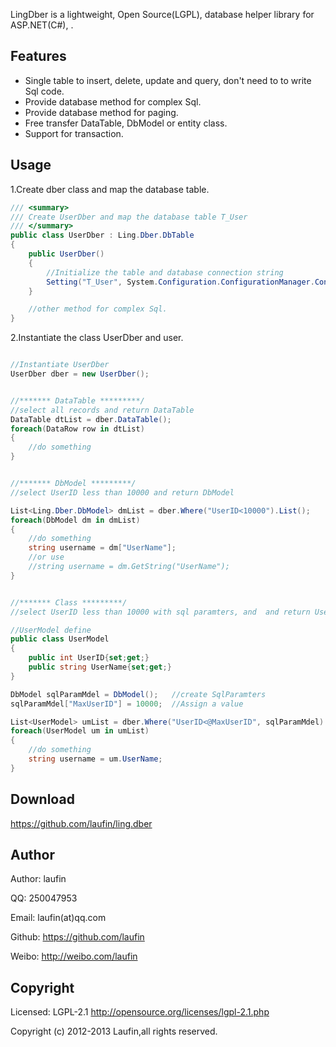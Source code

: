 
LingDber is a lightweight, Open Source(LGPL), database helper library for ASP.NET(C#), .

## Features

* Single table to insert, delete, update and query,  don't need to to write Sql code. 
* Provide database method for complex Sql.
* Provide database method for paging.
* Free transfer DataTable, DbModel or entity class.
* Support for transaction.




## Usage


1.Create dber class and map the database table.  

```C#
/// <summary>
/// Create UserDber and map the database table T_User
/// </summary>
public class UserDber : Ling.Dber.DbTable
{
	public UserDber()
	{
		//Initialize the table and database connection string
		Setting("T_User", System.Configuration.ConfigurationManager.ConnectionStrings["connstring"].ConnectionString);
	}

	//other method for complex Sql.
}
```

2.Instantiate the class UserDber and user.

```C#

//Instantiate UserDber
UserDber dber = new UserDber();


//******* DataTable *********/
//select all records and return DataTable
DataTable dtList = dber.DataTable();
foreach(DataRow row in dtList)
{
	//do something
}


//******* DbModel *********/
//select UserID less than 10000 and return DbModel

List<Ling.Dber.DbModel> dmList = dber.Where("UserID<10000").List();
foreach(DbModel dm in dmList)
{
	//do something
	string username = dm["UserName"];
	//or use
	//string username = dm.GetString("UserName");
}


//******* Class *********/
//select UserID less than 10000 with sql paramters, and  and return UserModel

//UserModel define
public class UserModel
{
	public int UserID{set;get;}
	public string UserName{set;get;}
}

DbModel sqlParamMdel = DbModel();	//create SqlParamters
sqlParamMdel["MaxUserID"] = 10000;	//Assign a value

List<UserModel> umList = dber.Where("UserID<@MaxUserID", sqlParamMdel).List<UserModel>();
foreach(UserModel um in umList)
{
	//do something
	string username = um.UserName;
}


```

## Download

https://github.com/laufin/ling.dber  

## Author

Author: laufin  

QQ: 250047953  

Email: laufin(at)qq.com  

Github: https://github.com/laufin  

Weibo: http://weibo.com/laufin



## Copyright

Licensed:  LGPL-2.1 <http://opensource.org/licenses/lgpl-2.1.php>  

Copyright (c) 2012-2013 Laufin,all rights reserved.  





